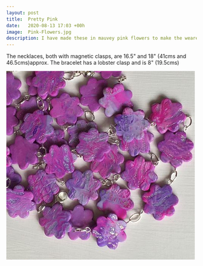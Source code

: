 ```yaml
---
layout: post
title:  Pretty Pink
date:   2020-08-13 17:03 +00h
image:  Pink-Flowers.jpg
description: I have made these in mauvey pink flowers to make the wearer feel pretty!
---
```

The necklaces, both with magnetic clasps, are 16.5" and 18" (41cms and 46.5cms)approx. The bracelet has a lobster clasp and is 8" (19.5cms)

![pink flowers close up](/images/Pink-Flowers-CloseUp.jpg)

